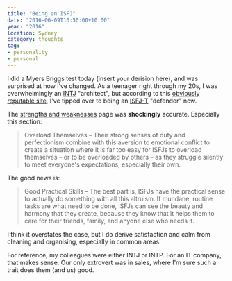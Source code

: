 ```yaml
---
title: "Being an ISFJ"
date: "2016-06-09T16:50:00+10:00"
year: "2016"
location: Sydney
category: thoughts
tag:
- personality
- personal
---
```

I did a Myers Briggs test today (insert your derision here), and was surprised at how I’ve changed. As a teenager right through my 20s, I was overwhelmingly an [INTJ] "architect", but according to this [obviously reputable site], I've tipped over to being an [ISFJ-T] "defender" now. 

The [strengths and weaknesses] page was **shockingly** accurate. Especially this section:

> Overload Themselves – Their strong senses of duty and perfectionism combine with this aversion to emotional conflict to create a situation where it is far too easy for ISFJs to overload themselves – or to be overloaded by others – as they struggle silently to meet everyone's expectations, especially their own.

The good news is:

> Good Practical Skills – The best part is, ISFJs have the practical sense to actually do something with all this altruism. If mundane, routine tasks are what need to be done, ISFJs can see the beauty and harmony that they create, because they know that it helps them to care for their friends, family, and anyone else who needs it.

I think it overstates the case, but I do derive satisfaction and calm from cleaning and organising, especially in common areas.

For reference, my colleagues were either INTJ or INTP. For an IT company, that makes sense. Our only extrovert was in sales, where I'm sure such a trait does them (and us) good.

[obviously reputable site]: https://www.16personalities.com/
[INTJ]: https://www.16personalities.com/intj-personality
[ISFJ-T]: https://www.16personalities.com/isfj-personality
[strengths and weaknesses]: https://www.16personalities.com/isfj-strengths-and-weaknesses

